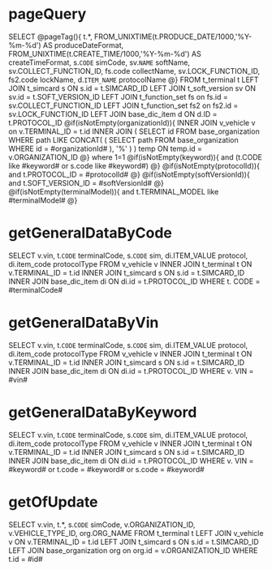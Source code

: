 pageQuery
===
SELECT
@pageTag(){
	t.*,
	FROM_UNIXTIME(t.PRODUCE_DATE/1000,'%Y-%m-%d') AS produceDateFormat,
	FROM_UNIXTIME(t.CREATE_TIME/1000,'%Y-%m-%d') AS createTimeFormat,
	s.`CODE` simCode,
	sv.`NAME` softName,
	sv.COLLECT_FUNCTION_ID,
	fs.code collectName,
	sv.LOCK_FUNCTION_ID,
	fs2.code lockName,
	d.`ITEM_NAME` protocolName
@}
FROM
	t_terminal t
LEFT JOIN t_simcard s ON s.id = t.SIMCARD_ID
LEFT JOIN t_soft_version sv ON sv.id = t.SOFT_VERSION_ID
LEFT JOIN t_function_set fs on fs.id = sv.COLLECT_FUNCTION_ID
LEFT JOIN t_function_set fs2 on fs2.id = sv.LOCK_FUNCTION_ID
LEFT JOIN base_dic_item d ON d.ID = t.PROTOCOL_ID
@if(isNotEmpty(organizationId)){
    INNER JOIN v_vehicle v on v.TERMINAL_ID = t.id
    INNER JOIN ( SELECT id FROM base_organization 
                    WHERE path LIKE CONCAT( ( SELECT path FROM base_organization WHERE id = #organizationId# ), '%' ) ) temp 
        ON temp.id = v.ORGANIZATION_ID
@}
where 1=1
@if(isNotEmpty(keyword)){
    and (t.CODE like #keyword# or s.code like #keyword#)
@}
@if(isNotEmpty(protocolId)){
    and t.PROTOCOL_ID = #protocolId#
@}
@if(isNotEmpty(softVersionId)){
    and t.SOFT_VERSION_ID = #softVersionId#
@}
@if(isNotEmpty(terminalModel)){
    and t.TERMINAL_MODEL like #terminalModel#
@}

getGeneralDataByCode
===
SELECT
	v.vin,
	t.`CODE` terminalCode,
	s.`CODE` sim,
	di.ITEM_VALUE protocol,
	di.item_code protocolType
FROM
	v_vehicle v
INNER JOIN t_terminal t ON v.TERMINAL_ID = t.id
INNER JOIN t_simcard s ON s.id = t.SIMCARD_ID
INNER JOIN base_dic_item di ON di.id = t.PROTOCOL_ID
WHERE
	t. CODE = #terminalCode#

getGeneralDataByVin
===
SELECT
	v.vin,
	t.`CODE` terminalCode,
	s.`CODE` sim,
	di.ITEM_VALUE protocol,
	di.item_code protocolType
FROM
	v_vehicle v
INNER JOIN t_terminal t ON v.TERMINAL_ID = t.id
INNER JOIN t_simcard s ON s.id = t.SIMCARD_ID
INNER JOIN base_dic_item di ON di.id = t.PROTOCOL_ID
WHERE
	v. VIN = #vin#
	
getGeneralDataByKeyword
===
SELECT
	v.vin,
	t.`CODE` terminalCode,
	s.`CODE` sim,
	di.ITEM_VALUE protocol,
	di.item_code protocolType
FROM
	v_vehicle v
INNER JOIN t_terminal t ON v.TERMINAL_ID = t.id
INNER JOIN t_simcard s ON s.id = t.SIMCARD_ID
INNER JOIN base_dic_item di ON di.id = t.PROTOCOL_ID
WHERE
	v. VIN = #keyword# or t.code = #keyword# or s.code = #keyword#
	
getOfUpdate
===
SELECT
	v.vin,
	t.*,
	s.`CODE` simCode,
	v.ORGANIZATION_ID,
	v.VEHICLE_TYPE_ID,
	org.ORG_NAME
FROM
	t_terminal t
LEFT JOIN v_vehicle v ON v.TERMINAL_ID = t.id
LEFT JOIN t_simcard s ON s.id = t.SIMCARD_ID
LEFT JOIN base_organization org on org.id = v.ORGANIZATION_ID
WHERE
	t.id = #id#